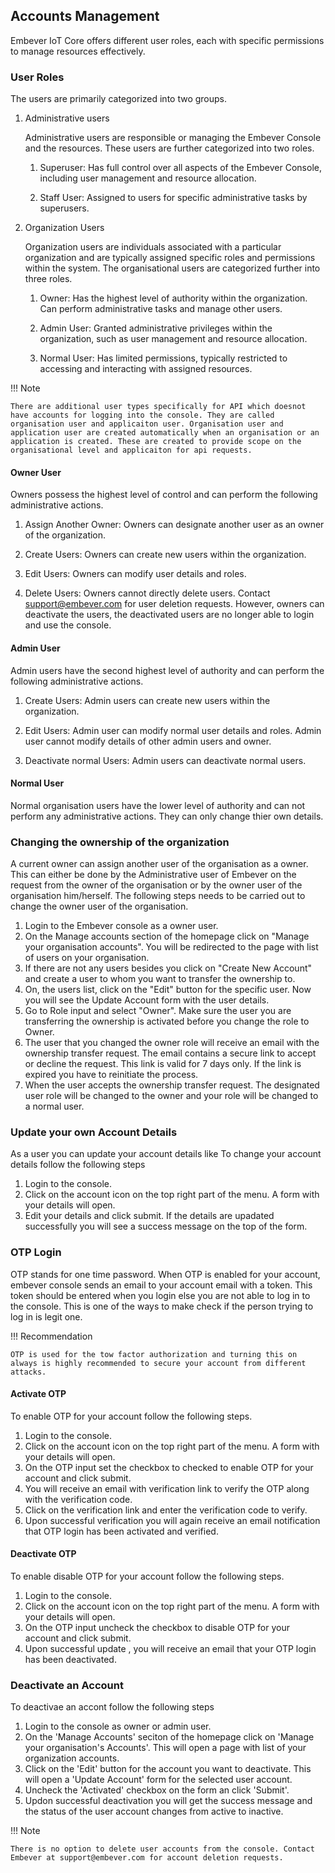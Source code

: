 ## Accounts Management

Embever IoT Core offers different user roles, each with specific permissions to manage resources effectively.

### User Roles
The users are primarily categorized into two groups.

1. Administrative users
    
    Administrative users are responsible or managing the Embever Console and the resources. These users are further categorized into two roles.

    1. Superuser: Has full control over all aspects of the Embever Console, including user management and resource allocation.

    2. Staff User: Assigned to users for specific administrative tasks by superusers.

2. Organization Users

    Organization users are individuals associated with a particular organization and are typically assigned specific roles and permissions within the system. The organisational users are categorized further into three roles.

    1. Owner: Has the highest level of authority within the organization. Can perform administrative tasks and manage other users.

    2. Admin User: Granted administrative privileges within the organization, such as user management and resource allocation.
    
    3. Normal User: Has limited permissions, typically restricted to accessing and interacting with assigned resources.


!!! Note

    There are additional user types specifically for API which doesnot have accounts for logging into the console. They are called organisation user and applicaiton user. Organisation user and application user are created automatically when an organisation or an application is created. These are created to provide scope on the organisational level and applicaiton for api requests. 

#### Owner User
Owners possess the highest level of control and can perform the following administrative actions.

1. Assign Another Owner: Owners can designate another user as an owner of the organization.

2. Create Users: Owners can create new users within the organization.

3. Edit Users: Owners can modify user details and roles.

4. Delete Users: Owners cannot directly delete users. Contact support@embever.com for user deletion requests. However, owners can deactivate the users, the deactivated users are no longer able to login and use the console.


#### Admin User
Admin users have the second highest level of authority and can perform the following administrative actions.

1. Create Users: Admin users can create new users within the organization.

2. Edit Users: Admin user can modify normal user details and roles. Admin user cannot modify details of other admin users and owner.

3. Deactivate normal Users: Admin users can deactivate normal users. 



#### Normal User
Normal organisation users have the lower level of authority and can not perform any administrative actions. They can only change thier own details.


### Changing the ownership of the organization
A current owner can assign another user of the organisation as a owner. This can either be done by the Administrative user of Embever on the request from the owner of the organisation or by the owner user of the organisation him/herself. The following steps needs to be carried out to change the owner user of the organisation.

1. Login to the Embever console as a owner user.
2. On the Manage accounts section of the homepage click on "Manage your organisation accounts". You will be  redirected to the page with list of users on your organisation.
3. If there are not any users besides you click on "Create New Account" and create a user to whom you want to transfer the ownership to.
4. On, the users list, click on the "Edit" button for the specific user. Now you will see the Update Account form with the user details.
5. Go to Role input and select "Owner". Make sure the user you are transferring the ownership is activated before you change the role to Owner.
6. The user that you changed the owner role will receive an email with the ownership transfer request. The email contains a secure link to accept or decline the request. This link is valid for 7 days only. If the link is expired you have to reinitiate the process.
7. When the user accepts the ownership transfer request. The designated user role will be changed to the owner and your role will be changed to a normal user.

### Update your own Account Details
As a user you can update your account details like
To change your account details follow the following steps

1. Login to the console.
2. Click on the account icon on the top right part of the menu. A form with your details will open.
3. Edit your details and click submit. If the details are upadated successfully you will see a success message on the top of the form.

###  OTP Login
OTP stands for one time password. When OTP is enabled for your account, embever console sends an email to your account email with a token. This token should be entered when you login else you are not able to log in to the console. This is one of the ways to make check if the person trying to log in is legit one. 

!!! Recommendation

    OTP is used for the tow factor authorization and turning this on always is highly recommended to secure your account from different attacks.

#### Activate OTP
To enable  OTP for your account follow the following steps.

1. Login to the console.
2. Click on the account icon on the top right part of the menu. A form with your details will open.
3. On the OTP input set the checkbox to checked to enable OTP for your account and click submit.
4. You will receive an email with verification link to verify the OTP along with the verification code.
5. Click on the verification link and enter the verification code to verify.
6. Upon successful verification you will again receive an email notification that OTP login has been activated and verified.

#### Deactivate OTP
To enable disable OTP for your account follow the following steps.

1. Login to the console.
2. Click on the account icon on the top right part of the menu. A form with your details will open.
3. On the OTP input uncheck the checkbox to disable OTP for your account and click submit.
4. Upon successful update , you will receive an email that your OTP login has been deactivated.


### Deactivate an Account     
To deactivae an accont follow the following steps

1. Login to the console as owner or admin user.
2. On the 'Manage Accounts' seciton of the homepage click on 'Manage your organisation's Accounts'. This will open a page with list of your organization accounts.
3. Click on the 'Edit' button for the account you want to deactivate. This will open a 'Update Account' form for the selected user account.
4. Uncheck the 'Activated' checkbox on the form an click 'Submit'.
5. Updon successful deactivation you will get the success message and the status of the user account changes from active to inactive.

!!! Note

    There is no option to delete user accounts from the console. Contact Embever at support@embever.com for account deletion requests.
